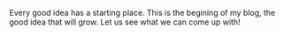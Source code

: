 Every good idea has a starting place. This is the begining of my blog, the good idea that will grow.
Let us see what we can come up with!
